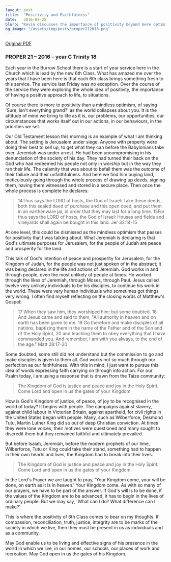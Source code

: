 ```yaml
---
layout: post
title:  "Positivity and Faithfulness"
date:   2016-09-25
blurb: "Kevin discusses the importance of positivity beyond mere optimism, using the example of Jeremiah buying land during Jerusalem's siege as a sign of faith in God's promises. He emphasizes that God's work is carried out through the faithfulness of ordinary people, and that the values of God's Kingdom—justice, peace, and joy—must be evident in our lives to effect change in the world."
og_image: "/assets/img/posts/proper212016.png"
---
```

[Original PDF](/assets/pdf/proper212016.pdf)    
### PROPER 21 – 2016 – year C Trinity 18

Each year in the Burrow School there is a start of year service here in the Church which is lead by the new 6th Class. What has amazed me over the years that I have been here is that each 6th class brings something fresh to this service. The service last Friday was no exception. Over the course of the service they were exploring the whole idea of positivity, the importance of having a positive approach to life, to situations.

Of course there is more to positivity than a mindless optimism, of saying 'Sure, isn't everything grand?' as the world collapses about you. It is the attitude of mind we bring to life as it is, our problems, our opportunities, our circumstances that works itself out in our actions, in our behaviours, in the priorities we set.

Our Old Testament lesson this morning is an example of what I am thinking about. The setting is Jerusalem under siege. Anyone with property were doing their best to sell up, to get what they can before the Babylonians take over. Jeremiah was under arrest. He had been uncompromising in his denunciation of the society of his day. They had turned their back on the God who had redeemed his people not only in worship but in the way they ran their life. The calamity that was about to befall them was the outcome of their failure and their unfaithfulness. And here we find him buying land, meticulously going through the whole process of drawing up deeds, signing them, having them witnessed and stored in a secure place. Then once the whole process is complete he declares:

> 14Thus says the LORD of hosts, the God of Israel: Take these deeds, both this sealed deed of purchase and this open deed, and put them in an earthenware jar, in order that they may last for a long time. 15For thus says the LORD of hosts, the God of Israel: Houses and fields and vineyards shall again be bought in this land. Jer 32:14-15

At one level, this could be dismissed as the mindless optimism that passes for positivity that I was talking about. What Jeremiah is declaring is that God's ultimate purposes for Jerusalem, for the people of Judah are peace and prosperity for the land.

This talk of God's intention of peace and prosperity for Jerusalem, for the Kingdom of Judah, for the people was not just spoken of in the abstract; it was being declared in the life and actions of Jeremiah. God works in and through people, even the most unlikely of people at times. He worked through the likes of Jeremiah, through Moses, through Paul. Jesus called twelve very unlikely individuals to be his disciples, to continue his work in the world. These were very human individuals who sometimes got things very wrong. I often find myself reflecting on the closing words of Matthew's Gospel:

> 17 When they saw him, they worshiped him; but some doubted. 18 And Jesus came and said to them, "All authority in heaven and on earth has been given to me. 19 Go therefore and make disciples of all nations, baptizing them in the name of the Father and of the Son and of the Holy Spirit, 20 and teaching them to obey everything that I have commanded you. And remember, I am with you always, to the end of the age." Matt 28:17-20

Some doubted, some still did not understand but the commission to go and make disciples is given to them all. God works not so much through our perfection as our faithfulness. With this in mind, I just want to pursue this idea of words expressing faith carrying on through into action. For our Psalm today, I am using a response that is drawn from the Taize community:

> The Kingdom of God is justice and peace and joy in the Holy Spirit. Come Lord and open in us the gates of your Kingdom

How is God's Kingdom of justice, of peace, of joy to be recognised in the world of today? It begins with people. The campaigns against slavery, against child labour in Victorian Britain, against apartheid, for civil rights in the United States began with people. Many, such as Wilberforce, Desmond Tutu, Martin Luther King did so out of deep Christian conviction. At times they were lone voices, their motives were questioned and many sought to discredit them but they remained faithful and ultimately prevailed.

But before Isaiah, Jeremiah, before the modern prophets of our time, Wilberforce, Tutu or King could take their stand, something had to happen in their own hearts and lives, the Kingdom had to break into their lives.

> The Kingdom of God is justice and peace and joy in the Holy Spirit. Come Lord and open in us the gates of your Kingdom.

In the Lord's Prayer we are taught to pray, 'Your Kingdom come, your will be done, on earth as it is in heaven.' Your Kingdom come. As with so many of our prayers, we have to be part of the answer. If God's will is to be done, if the values of the Kingdom are to be advanced, it has to begin in the lives of ordinary people. But we may say, 'What can I do? What difference can I make?'

This is where the positivity of 6th Class comes to bear on my thoughts. If compassion, reconciliation, truth, justice, integrity are to be marks of the society in which we live, then they must be present in us as individuals and as a community.

May God enable us to be living and effective signs of his presence in the world in which we live, in our homes, our schools, our places of work and recreation. May God open in us the gates of his Kingdom.
